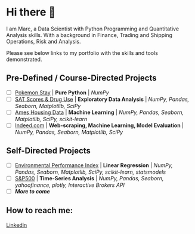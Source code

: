 # Hi there 👋

I am Marc, a Data Scientist with Python Programming and Quantitative Analysis skills. With a background in Finance, Trading and Shipping Operations, Risk and Analysis.

Please see below links to my portfolio with the skills and tools demonstrated.

## Pre-Defined / Course-Directed Projects

- [ ] [Pokemon Stay](https://github.com/Marc-Lodge/Pokemon_Stay) | **Pure Python** | *NumPy*
- [ ] [SAT Scores & Drug Use](https://github.com/Marc-Lodge/) | **Exploratory Data Analysis** | *NumPy, Pandas, Seaborn, Matplotlib, SciPy*
- [ ] [Ames Housing Data](https://github.com/Marc-Lodge/) | **Machine Learning** | *NumPy, Pandas, Seaborn, Matplotlib, SciPy, scikit-learn*
- [ ] [Indeed.com](https://github.com/Marc-Lodge/) | **Web-scraping, Machine Learning, Model Evaluation** | *NumPy, Pandas, Seaborn, Matplotlib, SciPy*

## Self-Directed Projects

- [ ] [Environmental Performance Index](https://github.com/Marc-Lodge/Environmental_Performance_Index) | **Linear Regression** | *NumPy, Pandas, Seaborn, Matplotlib, SciPy, scikit-learn, statsmodels*
- [ ] [S&P500](https://github.com/Marc-Lodge/) | **Time-Series Analysis** | *NumPy, Pandas, Seaborn, yahoofinance, plotly, Interactive Brokers API*
- [ ] ***More to come***

## How to reach me:
[Linkedin](www.linkedin.com/in/marc-lodge)

<!--

| Project                                                    | Skills                        | Tools                                                    | 
| ---------------------------------------------------------- |-------------------------------| ---------------------------------------------------------|
| [Pokemon Stay](https://github.com/Marc-Lodge/Pokemon_Stay) | Pure Python                   | NumPy                                                    |
| [SAT Scores](https://github.com/Marc-Lodge/)    | Exploratory Data Analysis     | NumPy, Pandas, Seaborn, Matplotlib, SciPy                |
| [Ames Housing Data](https://github.com/Marc-Lodge/)        | Machine Learning, Regression and Classification| NumPy, Pandas, Seaborn, Matplotlib, SciPy, scikit-learn|
| [Indeed.com](https://github.com/Marc-Lodge/) | Web-scraping, Machine Learning, Model Evaluation| NumPy, Pandas, Seaborn, Matplotlib, SciPy|
| [EPI Index](https://github.com/Marc-Lodge/Environmental_Performance_Index) | Linear Regression                | NumPy, Pandas, Seaborn, Matplotlib, SciPy, scikit-learn, statsmodels|
| [S&P500](https://github.com/Marc-Lodge/) | Time-Series Analysis                   | NumPy, Pandas, Seaborn, yahoofinance, plotly, Interactive Brokers API|

## Skills:
- [ ] Languages: Python
- [ ] Tools: NumPy, Pandas, Seaborn, Matplotlib, SciPy, Scikit-Learn, Statsmodels, Tableau, Geopandas
- [ ] Supervised Machine Learning: Linear/Logistic Regression, Classification, kNN, Decision Trees, Bagging/Boosting Models
- [ ] Unsupervised Machine Learning: Pipelines, Principal Component Analysis, Clustering, K-Means
- [ ] Model Evaluation: RSE, MSE, Accuracy, Precision, Recall, F1, ROC-AUC, cross-validation, bootstrapping, grid-search
- [ ] Natural Language Processing: Tf-idf, Count Vectorizer
- [ ] Timeseries Analysis: ARIMA, ARMA
- [ ] RDBMS: SQLite, MySQL, PostgreSQL
- [ ] Bayesian Statistics

**Lodgimus/Lodgimus** is a ✨ _special_ ✨ repository because its `README.md` (this file) appears on your GitHub profile.

Here are some ideas to get you started:

- 🔭 I’m currently working on ...
- 🌱 I’m currently learning ...
- 👯 I’m looking to collaborate on ...
- 🤔 I’m looking for help with ...
- 💬 Ask me about ...
- 📫 How to reach me: ...
- 😄 Pronouns: ...
- ⚡ Fun fact: ...
-->
